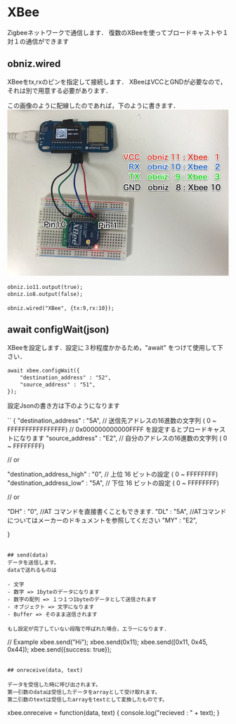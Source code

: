 # XBee
Zigbeeネットワークで通信します．
復数のXBeeを使ってブロードキャストや１対１の通信ができます

## obniz.wired

XBeeをtx,rxのピンを指定して接続します．
XBeeはVCCとGNDが必要なので，それは別で用意する必要があります．

この画像のように配線したのであれば，下のように書きます．
![photo of wired XBee](./xbee.png)
```
obniz.io11.output(true);
obniz.io8.output(false);
   
obniz.wired("XBee", {tx:9,rx:10});
```


## await configWait(json)

XBeeを設定します．設定に３秒程度かかるため，"await" をつけて使用して下さい．
```
await xbee.configWait({
   	"destination_address" : "52",
   	"source_address" : "51",
});
```

設定Jsonの書き方は下のようになります

``
{
  "destination_address" : "5A",     // 送信先アドレスの16進数の文字列   ( 0 ~ FFFFFFFFFFFFFFFF)
                                    // 0x000000000000FFFF を設定するとブロードキャストになります
  "source_address" : "E2",          // 自分のアドレスの16進数の文字列  ( 0 ~ FFFFFFFF)

  // or 

  "destination_address_high" : "0",  // 上位 16 ビットの設定 ( 0 ~ FFFFFFFF)
  "destination_address_low" : "5A",  // 下位 16 ビットの設定 ( 0 ~ FFFFFFFF)

  // or 

  "DH" : "0",                //AT コマンドを直接書くこともできます.
  "DL" : "5A",               //ATコマンドについてはメーカーのドキュメントを参照してください
  "MY" : "E2",
  
}
```

## send(data)
データを送信します。
dataで送れるものは

- 文字
- 数字 => 1byteのデータになります
- 数字の配列 => １つ１つ1byteのデータとして送信されます
- オブジェクト => 文字になります
- Buffer => そのまま送信されます

もし設定が完了していない段階で呼ばれた場合，エラーになります.

```
// Example
xbee.send("Hi");
xbee.send(0x11);
xbee.send([0x11, 0x45, 0x44]);
xbee.send({success: true});
```

## onreceive(data, text)

データを受信した時に呼び出されます。
第一引数のdataは受信したデータをarrayとして受け取れます。
第二引数のtextは受信したarrayをtextとして変換したものです。

```
xbee.onreceive = function(data, text) {
    console.log("recieved : " + text);
}
```